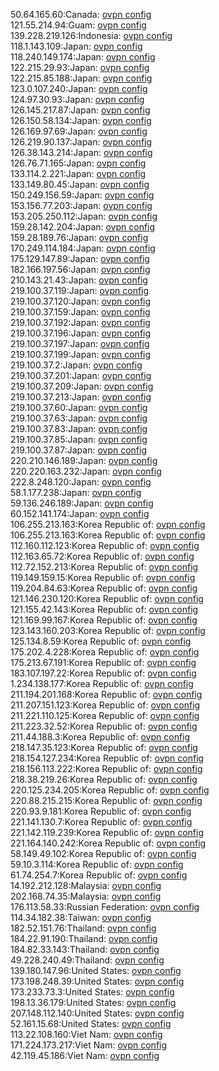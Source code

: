 50.64.165.60:Canada: [ovpn config](vpn/50_64_165_60.ovpn)  
121.55.214.94:Guam: [ovpn config](vpn/121_55_214_94.ovpn)  
139.228.219.126:Indonesia: [ovpn config](vpn/139_228_219_126.ovpn)  
118.1.143.109:Japan: [ovpn config](vpn/118_1_143_109.ovpn)  
118.240.149.174:Japan: [ovpn config](vpn/118_240_149_174.ovpn)  
122.215.29.93:Japan: [ovpn config](vpn/122_215_29_93.ovpn)  
122.215.85.188:Japan: [ovpn config](vpn/122_215_85_188.ovpn)  
123.0.107.240:Japan: [ovpn config](vpn/123_0_107_240.ovpn)  
124.97.30.93:Japan: [ovpn config](vpn/124_97_30_93.ovpn)  
126.145.217.87:Japan: [ovpn config](vpn/126_145_217_87.ovpn)  
126.150.58.134:Japan: [ovpn config](vpn/126_150_58_134.ovpn)  
126.169.97.69:Japan: [ovpn config](vpn/126_169_97_69.ovpn)  
126.219.90.137:Japan: [ovpn config](vpn/126_219_90_137.ovpn)  
126.38.143.214:Japan: [ovpn config](vpn/126_38_143_214.ovpn)  
126.76.71.165:Japan: [ovpn config](vpn/126_76_71_165.ovpn)  
133.114.2.221:Japan: [ovpn config](vpn/133_114_2_221.ovpn)  
133.149.80.45:Japan: [ovpn config](vpn/133_149_80_45.ovpn)  
150.249.156.59:Japan: [ovpn config](vpn/150_249_156_59.ovpn)  
153.156.77.203:Japan: [ovpn config](vpn/153_156_77_203.ovpn)  
153.205.250.112:Japan: [ovpn config](vpn/153_205_250_112.ovpn)  
159.28.142.204:Japan: [ovpn config](vpn/159_28_142_204.ovpn)  
159.28.189.76:Japan: [ovpn config](vpn/159_28_189_76.ovpn)  
170.249.114.184:Japan: [ovpn config](vpn/170_249_114_184.ovpn)  
175.129.147.89:Japan: [ovpn config](vpn/175_129_147_89.ovpn)  
182.166.197.56:Japan: [ovpn config](vpn/182_166_197_56.ovpn)  
210.143.21.43:Japan: [ovpn config](vpn/210_143_21_43.ovpn)  
219.100.37.119:Japan: [ovpn config](vpn/219_100_37_119.ovpn)  
219.100.37.120:Japan: [ovpn config](vpn/219_100_37_120.ovpn)  
219.100.37.159:Japan: [ovpn config](vpn/219_100_37_159.ovpn)  
219.100.37.192:Japan: [ovpn config](vpn/219_100_37_192.ovpn)  
219.100.37.196:Japan: [ovpn config](vpn/219_100_37_196.ovpn)  
219.100.37.197:Japan: [ovpn config](vpn/219_100_37_197.ovpn)  
219.100.37.199:Japan: [ovpn config](vpn/219_100_37_199.ovpn)  
219.100.37.2:Japan: [ovpn config](vpn/219_100_37_2.ovpn)  
219.100.37.201:Japan: [ovpn config](vpn/219_100_37_201.ovpn)  
219.100.37.209:Japan: [ovpn config](vpn/219_100_37_209.ovpn)  
219.100.37.213:Japan: [ovpn config](vpn/219_100_37_213.ovpn)  
219.100.37.60:Japan: [ovpn config](vpn/219_100_37_60.ovpn)  
219.100.37.63:Japan: [ovpn config](vpn/219_100_37_63.ovpn)  
219.100.37.83:Japan: [ovpn config](vpn/219_100_37_83.ovpn)  
219.100.37.85:Japan: [ovpn config](vpn/219_100_37_85.ovpn)  
219.100.37.87:Japan: [ovpn config](vpn/219_100_37_87.ovpn)  
220.210.146.189:Japan: [ovpn config](vpn/220_210_146_189.ovpn)  
220.220.163.232:Japan: [ovpn config](vpn/220_220_163_232.ovpn)  
222.8.248.120:Japan: [ovpn config](vpn/222_8_248_120.ovpn)  
58.1.177.238:Japan: [ovpn config](vpn/58_1_177_238.ovpn)  
59.136.246.189:Japan: [ovpn config](vpn/59_136_246_189.ovpn)  
60.152.141.174:Japan: [ovpn config](vpn/60_152_141_174.ovpn)  
106.255.213.163:Korea Republic of: [ovpn config](vpn/106_255_213_163.ovpn)  
106.255.213.163:Korea Republic of: [ovpn config](vpn/106_255_213_163.ovpn)  
112.160.112.123:Korea Republic of: [ovpn config](vpn/112_160_112_123.ovpn)  
112.163.65.72:Korea Republic of: [ovpn config](vpn/112_163_65_72.ovpn)  
112.72.152.213:Korea Republic of: [ovpn config](vpn/112_72_152_213.ovpn)  
119.149.159.15:Korea Republic of: [ovpn config](vpn/119_149_159_15.ovpn)  
119.204.84.63:Korea Republic of: [ovpn config](vpn/119_204_84_63.ovpn)  
121.146.230.120:Korea Republic of: [ovpn config](vpn/121_146_230_120.ovpn)  
121.155.42.143:Korea Republic of: [ovpn config](vpn/121_155_42_143.ovpn)  
121.169.99.167:Korea Republic of: [ovpn config](vpn/121_169_99_167.ovpn)  
123.143.160.203:Korea Republic of: [ovpn config](vpn/123_143_160_203.ovpn)  
125.134.8.59:Korea Republic of: [ovpn config](vpn/125_134_8_59.ovpn)  
175.202.4.228:Korea Republic of: [ovpn config](vpn/175_202_4_228.ovpn)  
175.213.67.191:Korea Republic of: [ovpn config](vpn/175_213_67_191.ovpn)  
183.107.197.22:Korea Republic of: [ovpn config](vpn/183_107_197_22.ovpn)  
1.234.138.177:Korea Republic of: [ovpn config](vpn/1_234_138_177.ovpn)  
211.194.201.168:Korea Republic of: [ovpn config](vpn/211_194_201_168.ovpn)  
211.207.151.123:Korea Republic of: [ovpn config](vpn/211_207_151_123.ovpn)  
211.221.110.125:Korea Republic of: [ovpn config](vpn/211_221_110_125.ovpn)  
211.223.32.52:Korea Republic of: [ovpn config](vpn/211_223_32_52.ovpn)  
211.44.188.3:Korea Republic of: [ovpn config](vpn/211_44_188_3.ovpn)  
218.147.35.123:Korea Republic of: [ovpn config](vpn/218_147_35_123.ovpn)  
218.154.127.234:Korea Republic of: [ovpn config](vpn/218_154_127_234.ovpn)  
218.156.113.222:Korea Republic of: [ovpn config](vpn/218_156_113_222.ovpn)  
218.38.219.26:Korea Republic of: [ovpn config](vpn/218_38_219_26.ovpn)  
220.125.234.205:Korea Republic of: [ovpn config](vpn/220_125_234_205.ovpn)  
220.88.215.215:Korea Republic of: [ovpn config](vpn/220_88_215_215.ovpn)  
220.93.9.181:Korea Republic of: [ovpn config](vpn/220_93_9_181.ovpn)  
221.141.130.7:Korea Republic of: [ovpn config](vpn/221_141_130_7.ovpn)  
221.142.119.239:Korea Republic of: [ovpn config](vpn/221_142_119_239.ovpn)  
221.164.140.242:Korea Republic of: [ovpn config](vpn/221_164_140_242.ovpn)  
58.149.49.102:Korea Republic of: [ovpn config](vpn/58_149_49_102.ovpn)  
59.10.3.114:Korea Republic of: [ovpn config](vpn/59_10_3_114.ovpn)  
61.74.254.7:Korea Republic of: [ovpn config](vpn/61_74_254_7.ovpn)  
14.192.212.128:Malaysia: [ovpn config](vpn/14_192_212_128.ovpn)  
202.168.74.35:Malaysia: [ovpn config](vpn/202_168_74_35.ovpn)  
176.113.58.33:Russian Federation: [ovpn config](vpn/176_113_58_33.ovpn)  
114.34.182.38:Taiwan: [ovpn config](vpn/114_34_182_38.ovpn)  
182.52.151.76:Thailand: [ovpn config](vpn/182_52_151_76.ovpn)  
184.22.91.190:Thailand: [ovpn config](vpn/184_22_91_190.ovpn)  
184.82.33.143:Thailand: [ovpn config](vpn/184_82_33_143.ovpn)  
49.228.240.49:Thailand: [ovpn config](vpn/49_228_240_49.ovpn)  
139.180.147.96:United States: [ovpn config](vpn/139_180_147_96.ovpn)  
173.198.248.39:United States: [ovpn config](vpn/173_198_248_39.ovpn)  
173.233.73.3:United States: [ovpn config](vpn/173_233_73_3.ovpn)  
198.13.36.179:United States: [ovpn config](vpn/198_13_36_179.ovpn)  
207.148.112.140:United States: [ovpn config](vpn/207_148_112_140.ovpn)  
52.161.15.68:United States: [ovpn config](vpn/52_161_15_68.ovpn)  
113.22.108.160:Viet Nam: [ovpn config](vpn/113_22_108_160.ovpn)  
171.224.173.217:Viet Nam: [ovpn config](vpn/171_224_173_217.ovpn)  
42.119.45.186:Viet Nam: [ovpn config](vpn/42_119_45_186.ovpn)  
